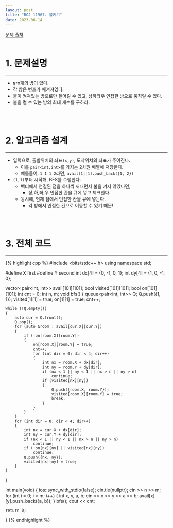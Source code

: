 ```yaml
---
layout: post
title: "BOJ 11967. 불켜기"
date: 2023-06-14
---
```


[문제 출처](https://www.acmicpc.net/problem/11967) <br/><br/>

# 1. 문제설명
<hr>

- `N*M`개의 방이 있다.
- 각 방은 번호가 매겨져있다.
- 불이 켜져있는 방으로만 들어갈 수 있고, 상하좌우 인접한 방으로 움직일 수 있다.
- 불을 켤 수 있는 방의 최대 개수를 구하라.


<br/><br/>

# 2. 알고리즘 설계
<hr>

- 입력으로, 출발위치의 좌표`(x,y)`, 도착위치의 좌표가 주어진다.
  - 이를 `pair<int,int>`를 가지는 2차원 배열에 저장한다.
  - 예를들어, `1 1 1 2`라면, `avail[1][1].push_back({1, 2})`
- `(1,1)`부터 시작해, BFS를 수행한다.
  - 벡터에서 연결된 점을 하나씩 꺼내면서 불을 켜지 않았다면,
    - 상,하,좌,우 인접한 칸을 큐에 넣고 체크한다.
  - 동시에, 현재 점에서 인접한 칸을 큐에 넣는다.
    - 각 방에서 인접한 칸으로 이동할 수 있기 때문!


<br/><br/>

# 3. 전체 코드
<hr>

{% highlight cpp %}
#include <bits/stdc++.h>
using namespace std;

#define X first
#define Y second
int dx[4] = {0, -1, 0, 1};
int dy[4] = {1, 0, -1, 0};

vector<pair<int, int>> avail[101][101];
bool visited[101][101];
bool on[101][101];
int cnt = 0;
int n, m;
void bfs()
{
    queue<pair<int, int>> Q;
    Q.push({1, 1});
    visited[1][1] = true;
    on[1][1] = true;
    cnt++;
    
    while (!Q.empty())
    {
        auto cur = Q.front();
        Q.pop();
        for (auto &room : avail[cur.X][cur.Y])
        {
            if (!on[room.X][room.Y])
            { 
                on[room.X][room.Y] = true;
                cnt++;
                for (int dir = 0; dir < 4; dir++)
                {
                    int nx = room.X + dx[dir];
                    int ny = room.Y + dy[dir];
                    if (nx < 1 || ny < 1 || nx > n || ny > n)
                        continue;
                    if (visited[nx][ny])
                    { 
                        Q.push({room.X, room.Y});
                        visited[room.X][room.Y] = true;
                        break;
                    }
                }
            }
        }
        for (int dir = 0; dir < 4; dir++)
        {
            int nx = cur.X + dx[dir];
            int ny = cur.Y + dy[dir];
            if (nx < 1 || ny < 1 || nx > n || ny > n)
                continue;
            if (!on[nx][ny] || visited[nx][ny])
                continue;
            Q.push({nx, ny});
            visited[nx][ny] = true;
        }
    }
}

int main(void)
{
    ios::sync_with_stdio(false);
    cin.tie(nullptr);
    cin >> n >> m;
    for (int i = 0; i < m; i++)
    {
        int x, y, a, b;
        cin >> x >> y >> a >> b;
        avail[x][y].push_back({a, b});
    }
    bfs();
    cout << cnt;

    return 0;
}
{% endhighlight %}